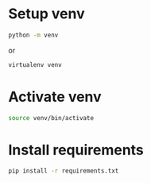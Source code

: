 # Setup venv

```sh
python -m venv
```

or 

```sh
virtualenv venv
```

# Activate venv

```sh
source venv/bin/activate
```

# Install requirements

```sh
pip install -r requirements.txt
```
